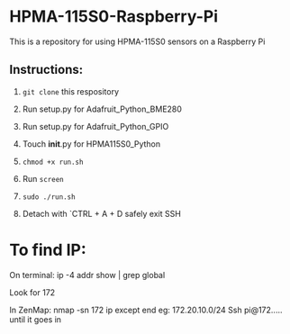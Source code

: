 # HPMA-115S0-Raspberry-Pi
This is a repository for using HPMA-115S0 sensors on a Raspberry Pi


## Instructions:

1. `git clone` this respository

2. Run setup.py for Adafruit_Python_BME280

3. Run setup.py for Adafruit_Python_GPIO

4. Touch __init__.py for HPMA115S0_Python

5. `chmod +x run.sh`

6. Run `screen` 

7. `sudo ./run.sh`

8. Detach with `CTRL + A + D safely exit SSH

# To find IP:

On terminal:
ip -4 addr show | grep global

Look for 172

In ZenMap: nmap -sn 172 ip except end eg: 172.20.10.0/24
Ssh pi@172..... until it goes in
